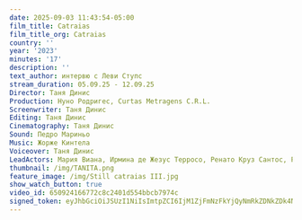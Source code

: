 ```yaml
---
date: 2025-09-03 11:43:54-05:00
film_title: Catraias
film_title_org: Catraias
country: ''
year: '2023'
minutes: '17'
description: ''
text_author: интервю с Леви Ступс
stream_duration: 05.09.25 - 12.09.25
Director: Таня Динис
Production: Нуно Родригес, Curtas Metragens C.R.L.
Screenwriter: Таня Динис
Editing: Таня Динис
Cinematography: Таня Динис
Sound: Педро Мариньо
Music: Жорже Кинтела
Voiceover: Таня Динис
LeadActors: Мария Виана, Ирмина де Жезус Терросо, Ренато Круз Сантос, Руте Рибейро
thumbnail: /img/TANITA.png
feature_image: /img/Still catraias III.jpg
show_watch_button: true
video_id: 650924166772c8c2401d554bbcb7974c
signed_token: eyJhbGciOiJSUzI1NiIsImtpZCI6IjM1ZjFmNzFkYjQyNmRkZDNkZDk4NGZjMzdlZTllOGJmIn0.eyJzdWIiOiI2NTA5MjQxNjY3NzJjOGMyNDAxZDU1NGJiY2I3OTc0YyIsImtpZCI6IjM1ZjFmNzFkYjQyNmRkZDNkZDk4NGZjMzdlZTllOGJmIiwiZXhwIjoiMTc1NzYwODcyNyIsIm5iZiI6IjE3NTc1MTg3MjciLCJhY2Nlc3NSdWxlcyI6W3siYWN0aW9uIjoiYWxsb3ciLCJ0eXBlIjoiaXAuZ2VvaXAuY291bnRyeSIsImNvdW50cnkiOlsiQkciXX0seyJhY3Rpb24iOiJibG9jayIsInR5cGUiOiJhbnkifV19.VurHhQPaUw7VXRaIZsnTnCRFSaNip0dNbiYef4-IW_zNlNqNqLQuasOZYcPytlShBu8ZeaMVUFTjfY01mfqqtznE12AFDg2zFcubxwfhqV8zhW8xZ7jmFFFu4VQotRK649BtNhIbdGA6GN76EIa_GPGEWKlximX8kvGevvkub9XO5MlDBet9v6E_C4DBhsJ5AzO1xcQNWnDPhxHswR0X0hLyOMJeHIONwIYypaRwPKccVJ1iw-3yeKwZ-a4GCqprFaXAjR1h978GWYEeDU9xOeVgouxOJAltrZqXFa9ul4R5ptC2UTK_QzUGjnT6aiwDRksNYk_fhMIKcWvx_7m1iw
---
```


